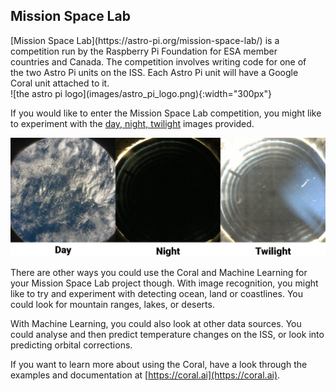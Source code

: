 ## Mission Space Lab

<div style="display: flex; flex-wrap: wrap">
<div style="flex-basis: 200px; flex-grow: 1; margin-right: 15px;">
[Mission Space Lab](https://astro-pi.org/mission-space-lab/) is a competition run by the Raspberry Pi Foundation for ESA member countries and Canada. The competition involves writing code for one of the two Astro Pi units on the ISS. Each Astro Pi unit will have a Google Coral unit attached to it.
</div>
<div>
![the astro pi logo](images/astro_pi_logo.png){:width="300px"}
</div>
</div>

If you would like to enter the Mission Space Lab competition, you might like to experiment with the [day, night, twilight](https://drive.google.com/drive/folders/1owb4zoZzSMld5qX0edCwZ1qZ6ypnJQ_5?usp=sharing) images provided.

![three images taken from the ISS showing the Earth in day, night and twilight](images/identification.png)

There are other ways you could use the Coral and Machine Learning for your Mission Space Lab project though. With image recognition, you might like to try and experiment with detecting ocean, land or coastlines. You could look for mountain ranges, lakes, or deserts.

With Machine Learning, you could also look at other data sources. You could analyse and then predict temperature changes on the ISS, or look into predicting orbital corrections.

If you want to learn more about using the Coral, have a look through the examples and documentation at [https://coral.ai](https://coral.ai).